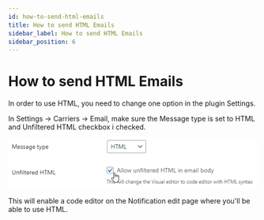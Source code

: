 ```yaml
---
id: how-to-send-html-emails
title: How to send HTML Emails
sidebar_label: How to send HTML Emails
sidebar_position: 6
---
```


# How to send HTML Emails

In order to use HTML, you need to change one option in the plugin Settings.

In Settings -> Carriers -> Email, make sure the Message type is set to HTML and Unfiltered HTML checkbox i checked.

![Email settings](../../../assets/notification-email-html-settings.png)

This will enable a code editor on the  Notification edit page where you'll be able to use HTML.
